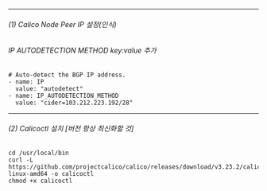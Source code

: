 

---
###### (1) Calico Node Peer IP 설정(인식)

###### IP AUTODETECTION METHOD key:value 추가
```
# Auto-detect the BGP IP address.
- name: IP
  value: "autodetect"
- name: IP_AUTODETECTION_METHOD
  value: "cider=103.212.223.192/28"
```

---


###### (2) Calicoctl 설치 [버전 항상 최신화할 것]
```
cd /usr/local/bin
curl -L https://github.com/projectcalico/calico/releases/download/v3.23.2/calicoctl-linux-amd64 -o calicoctl
chmod +x calicoctl
```

